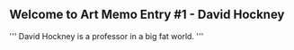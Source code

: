 ## Welcome to Art Memo Entry #1 - David Hockney 

'''
David Hockney is a professor in a big fat world.
'''
